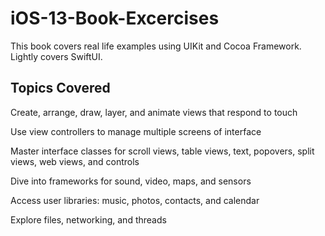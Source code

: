 # iOS-13-Book-Excercises
This book covers real life examples using UIKit and Cocoa Framework. Lightly covers SwiftUI.

## Topics Covered
Create, arrange, draw, layer, and animate views that respond to touch

Use view controllers to manage multiple screens of interface

Master interface classes for scroll views, table views, text, popovers, split views, web views, and controls

Dive into frameworks for sound, video, maps, and sensors

Access user libraries: music, photos, contacts, and calendar

Explore files, networking, and threads
